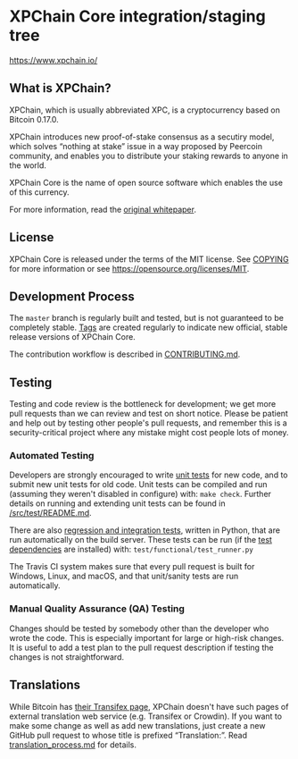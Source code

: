 XPChain Core integration/staging tree
=====================================

https://www.xpchain.io/

What is XPChain?
----------------

XPChain, which is usually abbreviated XPC, is a cryptocurrency based on Bitcoin 0.17.0.

XPChain introduces new proof-of-stake consensus as a secutiry model, which solves
“nothing at stake” issue in a way proposed by Peercoin community, and enables you
to distribute your staking rewards to anyone in the world.

XPChain Core is the name of open source
software which enables the use of this currency.

For more information, <!-- as well as an immediately useable, binary version of
the XPChain Core software, see https://bitcoincore.org/en/download/, --> read the [original whitepaper](https://www.xpchain.io/?loc=lnkwhitepaper).

License
-------

XPChain Core is released under the terms of the MIT license. See [COPYING](COPYING) for more
information or see https://opensource.org/licenses/MIT.

Development Process
-------------------

The `master` branch is regularly built and tested, but is not guaranteed to be
completely stable. [Tags](https://github.com/xpc-wg/xpchain/tags) are created
regularly to indicate new official, stable release versions of XPChain Core.

The contribution workflow is described in [CONTRIBUTING.md](CONTRIBUTING.md).

Testing
-------

Testing and code review is the bottleneck for development; we get more pull
requests than we can review and test on short notice. Please be patient and help out by testing
other people's pull requests, and remember this is a security-critical project where any mistake might cost people
lots of money.

### Automated Testing

Developers are strongly encouraged to write [unit tests](src/test/README.md) for new code, and to
submit new unit tests for old code. Unit tests can be compiled and run
(assuming they weren't disabled in configure) with: `make check`. Further details on running
and extending unit tests can be found in [/src/test/README.md](/src/test/README.md).

There are also [regression and integration tests](/test), written
in Python, that are run automatically on the build server.
These tests can be run (if the [test dependencies](/test) are installed) with: `test/functional/test_runner.py`

The Travis CI system makes sure that every pull request is built for Windows, Linux, and macOS, and that unit/sanity tests are run automatically.

### Manual Quality Assurance (QA) Testing

Changes should be tested by somebody other than the developer who wrote the
code. This is especially important for large or high-risk changes. It is useful
to add a test plan to the pull request description if testing the changes is
not straightforward.

Translations
------------

While Bitcoin has [their Transifex page](https://www.transifex.com/projects/p/bitcoin/),
XPChain doesn't have such pages of external translation web service (e.g. Transifex or Crowdin). If you want to make some change as well as add new translations, just create a new GitHub pull request
to whose title is prefixed “Translation:”.
Read [translation_process.md](https://github.com/xpc-wg/xpchain/blob/master/doc/translation_process.md) for details.
